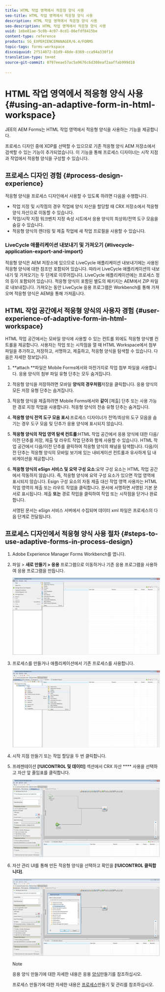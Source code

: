 ```yaml
---
title: HTML 작업 영역에서 적응형 양식 사용
seo-title: HTML 작업 영역에서 적응형 양식 사용
description: HTML 작업 영역에서 적응형 양식 사용
seo-description: HTML 작업 영역에서 적응형 양식 사용
uuid: 1ebe81ae-5c0b-4c07-8cd1-86efdf8415be
content-type: reference
products: SG_EXPERIENCEMANAGER/6.4/FORMS
topic-tags: forms-workspace
discoiquuid: 2f514072-81d9-48de-8369-cca94a330f1d
translation-type: tm+mt
source-git-commit: 0797eeae57ac5a9676c6d308eaf2aaffab999d18

---
```



# HTML 작업 영역에서 적응형 양식 사용 {#using-an-adaptive-form-in-html-workspace}

JEE의 AEM Forms는 HTML 작업 영역에서 적응형 양식을 사용하는 기능을 제공합니다.

프로세스 디자인 중에 XDP를 선택할 수 있으므로 기존 적응형 양식 AEM 저장소에서 검색할 수 있는 기능이 추가되었습니다. 이 기능을 통해 프로세스 디자이너는 시작 지점과 작업에서 적응형 양식을 구성할 수 있습니다.

## 프로세스 디자인 경험 {#process-design-experience}

적응형 양식을 프로세스 디자인에서 사용할 수 있도록 하려면 다음을 수행합니다.

* 작업 지정 및 시작점의 경우 작업에 양식 자산을 할당할 때 CRX 저장소에서 적응형 양식 자산으로 이동할 수 있습니다.
* 작업/시작 지점 워크벤치 지정 속성 시트에서 응용 양식의 최상위/전역 도구 모음을 숨길 수 있습니다.
* 적응형 양식의 렌더링 및 제출 작업에 새 작업 프로필을 사용할 수 있습니다.

### LiveCycle 애플리케이션 내보내기 및 가져오기 {#livecycle-application-export-and-import}

적응형 양식은 AEM 저장소에 있으므로 LiveCycle 애플리케이션 내보내기에는 사용된 적응형 양식에 대한 참조만 포함되어 있습니다. 따라서 LiveCycle 애플리케이션의 내보내기 및 가져오기는 두 단계로 이루어집니다. LiveCycle 애플리케이션에는 프로세스 정의 등이 포함되어 있습니다. 적응형 양식이 포함된 별도의 패키지는 AEM에서 ZIP 파일로 내보내집니다. 가져오는 동안 LiveCycle 응용 프로그램은 Workbench를 통해 가져오며 적응형 양식은 AEM을 통해 가져옵니다.

## HTML 작업 공간에서 적응형 양식의 사용자 경험 {#user-experience-of-adaptive-form-in-html-workspace}

HTML 작업 공간에서는 모바일 양식에 사용할 수 있는 컨트롤 외에도 적응형 양식별 컨트롤을 제공합니다. 사용자는 작업 또는 시작점을 열 때 HTML Workspace에서 첨부 파일을 추가하고, 저장하고, 서명하고, 제출하고, 적응형 양식을 탐색할 수 있습니다. 다음은 자세한 정보입니다.

1. **attach **파일은 Mobile Forms에서와 마찬가지로 작업 첨부 파일을 사용합니다. 응용 양식의 첨부 파일 유형 단추는 모두 숨겨집니다.

1. 적응형 양식을 저장하려면 모바일 **양식의 경우처럼**&#x200B;저장을 클릭합니다. 응용 양식의 모든 저장 유형 단추는 숨겨집니다.

1. 적응형 양식을 제출하려면 Mobile Forms에서와 **같이** [제출] 단추 또는 사용 가능한 경로 지정 작업을 사용합니다. 적응형 양식의 전송 유형 단추는 숨겨집니다.

1. **적응형 양식 전역 도구 모음 표시**:프로세스 디자이너가 전역/최상위 도구 모음을 숨기는 경우 도구 모음 및 단추가 응용 양식에 표시되지 않습니다.

1. **적응형 양식의 작업 영역 탐색 컨트롤**:HTML 작업 공간에서 응용 양식에 대한 다음/이전 단추를 저장, 제출 및 라우트 작업 단추와 함께 사용할 수 있습니다. HTML 작업 공간에서 다음/이전 단추를 클릭하여 적응형 양식의 패널을 탐색합니다. 다음/이전 단추는 적응형 양식의 모바일 보기에 있는 내비게이션 컨트롤과 유사하게 딥 내비게이션을 제공합니다.

1. **적응형 양식의 eSign 서비스 및 요약 구성 요소**:요약 구성 요소는 HTML 작업 공간에서 작동하지 않습니다. 즉, 적응형 양식에 요약 구성 요소가 있으면 작업 영역에 표시되지 않습니다. Esign 구성 요소의 자동 제출 대신 작업 영역 사용자는 HTML 작업 영역의 제출 또는 라우트 작업을 클릭합니다. 문서에 서명하면 서명된 기본 문서로 표시됩니다. 제출 **또는** 경로 작업을 클릭하여 작업 또는 시작점을 닫거나 완료합니다.

   서명된 문서는 eSign 서비스 서버에서 수집되며 데이터 xml 파일은 프로세스의 다음 단계로 전달됩니다.

## 프로세스 디자인에서 적응형 양식 사용 절차 {#steps-to-use-adaptive-forms-in-process-design}

1. Adobe Experience Manager Forms Workbench를 엽니다.

1. 파일 > **새로 만들기 > 응용** 프로그램으로 이동하거나 기존 응용 프로그램을 사용하여 응용 프로그램을 만듭니다.

   ![새 응용 프로그램 만들기](assets/create_new_appl.png)

1. 프로세스를 만들거나 애플리케이션에서 기존 프로세스를 사용합니다.

   ![새 프로세스 만들기](assets/create_new_process.png)

1. 시작 지점 만들기 또는 작업 할당을 두 번 클릭합니다.
1. 프레젠테이션 **[!UICONTROL 및 데이터]** 섹션에서 CRX 자산 **** 사용을 선택하고 자산 앞 줄임표를 클릭합니다.

   ![CRX 자산 사용](assets/use_crx_asset.png)

1. 자산 관리 UI를 통해 만든 적응형 양식을 선택하고 확인을 **[!UICONTROL 클릭합니다]**.

   ![적응형 양식 선택](assets/selecting_form.png)

   >[!NOTE]
   >
   >응용 양식 만들기에 대한 자세한 내용은 응용 [양식](/help/forms/using/creating-adaptive-form.md)만들기를 참조하십시오.
   >
   >프로세스 만들기에 대한 자세한 내용은 [프로세스](https://help.adobe.com/en_US/AEMForms/6.1/WorkbenchHelp/WS92d06802c76abadb-1cc35bda128261a20dd-7ff7.2.html)만들기 및 관리를 참조하십시오.

